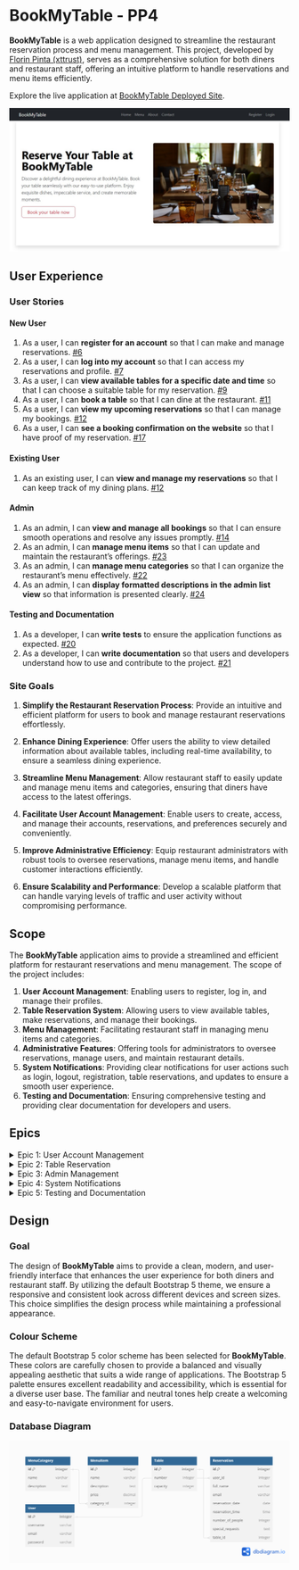 
# BookMyTable - PP4

**BookMyTable** is a web application designed to streamline the restaurant reservation process and menu management. This project, developed by [Florin Pinta (xttrust)](https://github.com/xttrust), serves as a comprehensive solution for both diners and restaurant staff, offering an intuitive platform to handle reservations and menu items efficiently.

Explore the live application at [BookMyTable Deployed Site](https://bookmytable-8de20a7bca65.herokuapp.com/).

![BookMyTable Image](./docs/images/header.jpg)

## User Experience

### User Stories

#### New User

1. As a user, I can **register for an account** so that I can make and manage reservations. [#6](https://github.com/xttrust/BookMyTable/issues/6)
2. As a user, I can **log into my account** so that I can access my reservations and profile. [#7](https://github.com/xttrust/BookMyTable/issues/7)
3. As a user, I can **view available tables for a specific date and time** so that I can choose a suitable table for my reservation. [#9](https://github.com/xttrust/BookMyTable/issues/9)
4. As a user, I can **book a table** so that I can dine at the restaurant. [#11](https://github.com/xttrust/BookMyTable/issues/11)
5. As a user, I can **view my upcoming reservations** so that I can manage my bookings. [#12](https://github.com/xttrust/BookMyTable/issues/12)
6. As a user, I can **see a booking confirmation on the website** so that I have proof of my reservation. [#17](https://github.com/xttrust/BookMyTable/issues/17)

#### Existing User

1. As an existing user, I can **view and manage my reservations** so that I can keep track of my dining plans. [#12](https://github.com/xttrust/BookMyTable/issues/12)

#### Admin

1. As an admin, I can **view and manage all bookings** so that I can ensure smooth operations and resolve any issues promptly. [#14](https://github.com/xttrust/BookMyTable/issues/14)
2. As an admin, I can **manage menu items** so that I can update and maintain the restaurant’s offerings. [#23](https://github.com/xttrust/BookMyTable/issues/23)
3. As an admin, I can **manage menu categories** so that I can organize the restaurant’s menu effectively. [#22](https://github.com/xttrust/BookMyTable/issues/22)
5. As an admin, I can **display formatted descriptions in the admin list view** so that information is presented clearly. [#24](https://github.com/xttrust/BookMyTable/issues/24)

#### Testing and Documentation

1. As a developer, I can **write tests** to ensure the application functions as expected. [#20](https://github.com/xttrust/BookMyTable/issues/20)
2. As a developer, I can **write documentation** so that users and developers understand how to use and contribute to the project. [#21](https://github.com/xttrust/BookMyTable/issues/21)

### Site Goals

1. **Simplify the Restaurant Reservation Process**: Provide an intuitive and efficient platform for users to book and manage restaurant reservations effortlessly.
   
2. **Enhance Dining Experience**: Offer users the ability to view detailed information about available tables, including real-time availability, to ensure a seamless dining experience.
   
3. **Streamline Menu Management**: Allow restaurant staff to easily update and manage menu items and categories, ensuring that diners have access to the latest offerings.
   
4. **Facilitate User Account Management**: Enable users to create, access, and manage their accounts, reservations, and preferences securely and conveniently.
   
5. **Improve Administrative Efficiency**: Equip restaurant administrators with robust tools to oversee reservations, manage menu items, and handle customer interactions efficiently.
   
6. **Ensure Scalability and Performance**: Develop a scalable platform that can handle varying levels of traffic and user activity without compromising performance.

## Scope

The **BookMyTable** application aims to provide a streamlined and efficient platform for restaurant reservations and menu management. The scope of the project includes:

1. **User Account Management**: Enabling users to register, log in, and manage their profiles.
2. **Table Reservation System**: Allowing users to view available tables, make reservations, and manage their bookings.
3. **Menu Management**: Facilitating restaurant staff in managing menu items and categories.
4. **Administrative Features**: Offering tools for administrators to oversee reservations, manage users, and maintain restaurant details.
5. **System Notifications**: Providing clear notifications for user actions such as login, logout, registration, table reservations, and updates to ensure a smooth user experience.
6. **Testing and Documentation**: Ensuring comprehensive testing and providing clear documentation for developers and users.

## Epics

<details>
<summary>Epic 1: User Account Management</summary>

- **User Registration**: As a user, I want to register for an account to manage reservations. [#6](https://github.com/xttrust/BookMyTable/issues/6)
- **User Login**: As a user, I want to log into my account to access my reservations. [#7](https://github.com/xttrust/BookMyTable/issues/7)

</details>

<details>
<summary>Epic 2: Table Reservation</summary>

- **View Available Tables**: As a user, I want to view available tables for a specific date and time. [#9](https://github.com/xttrust/BookMyTable/issues/9)
- **Make a Reservation**: As a user, I want to book a table for dining. [#11](https://github.com/xttrust/BookMyTable/issues/11)
- **View My Reservations**: As a user, I want to view and manage my upcoming reservations. [#12](https://github.com/xttrust/BookMyTable/issues/12)

</details>

<details>
<summary>Epic 3: Admin Management</summary>

- **Manage Reservations**: As an admin, I want to view and manage all bookings. [#14](https://github.com/xttrust/BookMyTable/issues/14)
- **Manage Menu Items**: As an admin, I want to manage menu items. [#23](https://github.com/xttrust/BookMyTable/issues/23)
- **Manage Menu Categories**: As an admin, I want to manage menu categories. [#22](https://github.com/xttrust/BookMyTable/issues/22)
- **Display Formatted Descriptions in Admin List View**: As an admin, I want formatted descriptions in the admin list view. [#24](https://github.com/xttrust/BookMyTable/issues/24)

</details>

<details>
<summary>Epic 4: System Notifications</summary>

- **Login Notification**: As a user, I want to receive a notification upon successful login.
- **Logout Notification**: As a user, I want to receive a notification upon successful logout.
- **Registration Notification**: As a user, I want to receive a notification upon successful registration.
- **Reservation Notification**: As a user, I want to receive a notification upon successful table reservation.
- **Update Reservation Notification**: As a user, I want to receive a notification when a reservation is updated.
- **Delete Reservation Notification**: As a user, I want to receive a notification when a reservation is deleted.

</details>

<details>
<summary>Epic 5: Testing and Documentation</summary>

- **Write Tests**: As a developer, I want to write tests to ensure the application functions correctly. [#20](https://github.com/xttrust/BookMyTable/issues/20)
- **Write Documentation**: As a developer, I want to write documentation to help users and future developers. [#21](https://github.com/xttrust/BookMyTable/issues/21)

</details>



## Design

### Goal

The design of **BookMyTable** aims to provide a clean, modern, and user-friendly interface that enhances the user experience for both diners and restaurant staff. By utilizing the default Bootstrap 5 theme, we ensure a responsive and consistent look across different devices and screen sizes. This choice simplifies the design process while maintaining a professional appearance.

### Colour Scheme

The default Bootstrap 5 color scheme has been selected for **BookMyTable**. These colors are carefully chosen to provide a balanced and visually appealing aesthetic that suits a wide range of applications. The Bootstrap 5 palette ensures excellent readability and accessibility, which is essential for a diverse user base. The familiar and neutral tones help create a welcoming and easy-to-navigate environment for users.

### Database Diagram

![Database Diagram](./docs/database-diagram.png)

